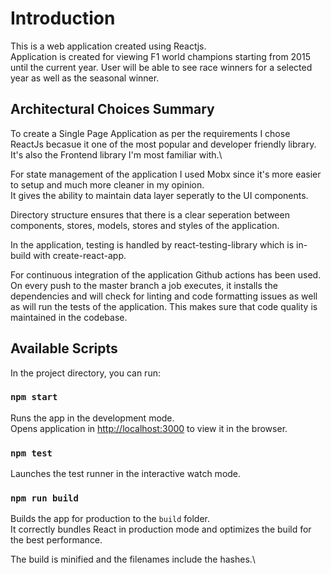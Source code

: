 # Introduction

This is a web application created using Reactjs.\
Application is created for viewing F1 world champions starting from 2015 until the current year. User will be able to see race winners for a selected year as well as the seasonal winner.

## Architectural Choices Summary

To create a Single Page Application as per the requirements I chose ReactJs becasue it one of the most popular and developer friendly library. It's also the Frontend library I'm most familiar with.\

For state management of the application I used Mobx since it's more easier to setup and much more cleaner in my opinion.\
It gives the ability to maintain data layer seperatly to the UI components.

Directory structure ensures that there is a clear seperation between components, stores, models, stores and styles of the application.

In the application, testing is handled by react-testing-library which is in-build with create-react-app.

For continuous integration of the application Github actions has been used. On every push to the master branch a job executes, it installs the dependencies and will check for linting and code formatting issues as well as will run the tests of the application. This makes sure that code quality is maintained in the codebase.

## Available Scripts

In the project directory, you can run:

### `npm start`

Runs the app in the development mode.\
Opens application in [http://localhost:3000](http://localhost:3000) to view it in the browser.

### `npm test`

Launches the test runner in the interactive watch mode.

### `npm run build`

Builds the app for production to the `build` folder.\
It correctly bundles React in production mode and optimizes the build for the best performance.

The build is minified and the filenames include the hashes.\
